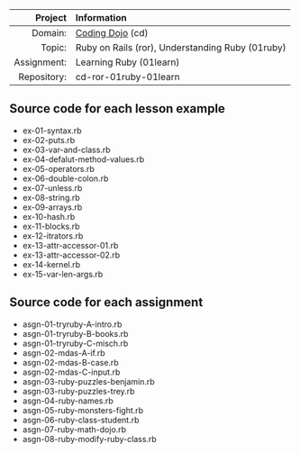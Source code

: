 |     Project | Information                                       |
|------------:|:--------------------------------------------------|
| Domain:     | [Coding Dojo](http://codingdojo.com) (cd)         |
| Topic:      | Ruby on Rails (ror), Understanding Ruby (01ruby)  |
| Assignment: | Learning Ruby (01learn)                           |
| Repository: | cd-ror-01ruby-01learn                             |

## Source code for each lesson example
- ex-01-syntax.rb
- ex-02-puts.rb
- ex-03-var-and-class.rb
- ex-04-defalut-method-values.rb
- ex-05-operators.rb
- ex-06-double-colon.rb
- ex-07-unless.rb
- ex-08-string.rb
- ex-09-arrays.rb
- ex-10-hash.rb
- ex-11-blocks.rb
- ex-12-itrators.rb
- ex-13-attr-accessor-01.rb
- ex-13-attr-accessor-02.rb
- ex-14-kernel.rb
- ex-15-var-len-args.rb

## Source code for each assignment
- asgn-01-tryruby-A-intro.rb
- asgn-01-tryruby-B-books.rb
- asgn-01-tryruby-C-misch.rb
- asgn-02-mdas-A-if.rb
- asgn-02-mdas-B-case.rb
- asgn-02-mdas-C-input.rb
- asgn-03-ruby-puzzles-benjamin.rb
- asgn-03-ruby-puzzles-trey.rb
- asgn-04-ruby-names.rb
- asgn-05-ruby-monsters-fight.rb
- asgn-06-ruby-class-student.rb
- asgn-07-ruby-math-dojo.rb
- asgn-08-ruby-modify-ruby-class.rb
